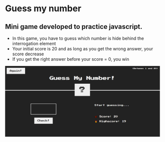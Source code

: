 # Guess my number
## Mini game developed to practice javascript.

- In this game, you have to guess which number is hide behind the interrogation element
- Your initial score is 20 and as long as you get the wrong answer, your score decrease
- If you get the right answer before your score = 0, you win

![](guess-my-number.png)
